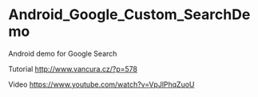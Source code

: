 # Android_Google_Custom_SearchDemo
Android demo for Google Search

Tutorial
http://www.vancura.cz/?p=578

Video
https://www.youtube.com/watch?v=VpJlPhqZuoU

